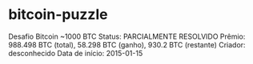 # bitcoin-puzzle
Desafio Bitcoin ~1000 BTC
Status: PARCIALMENTE RESOLVIDO
Prêmio: 988.498 BTC (total), 58.298 BTC (ganho), 930.2 BTC (restante)
Criador: desconhecido
Data de início: 2015-01-15
